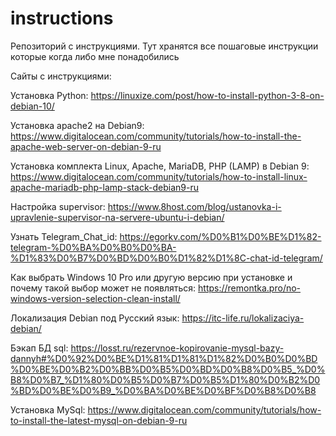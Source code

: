 # instructions
Репозиторий c инструкциями.
Тут хранятся все пошаговые инструкции которые когда либо мне понадобились

Сайты с инструкциями:

Установка Python: https://linuxize.com/post/how-to-install-python-3-8-on-debian-10/

Установка apache2 на Debian9: https://www.digitalocean.com/community/tutorials/how-to-install-the-apache-web-server-on-debian-9-ru

Установка комплекта Linux, Apache, MariaDB, PHP (LAMP) в Debian 9: https://www.digitalocean.com/community/tutorials/how-to-install-linux-apache-mariadb-php-lamp-stack-debian9-ru

Настройка supervisor: https://www.8host.com/blog/ustanovka-i-upravlenie-supervisor-na-servere-ubuntu-i-debian/

Узнать Telegram_Chat_id: https://egorkv.com/%D0%B1%D0%BE%D1%82-telegram-%D0%BA%D0%B0%D0%BA-%D1%83%D0%B7%D0%BD%D0%B0%D1%82%D1%8C-chat-id-telegram/

Как выбрать Windows 10 Pro или другую версию при установке и почему такой выбор может не появляться: https://remontka.pro/no-windows-version-selection-clean-install/

Локализация Debian под Русский язык: https://itc-life.ru/lokalizaciya-debian/

Бэкап БД sql: https://losst.ru/rezervnoe-kopirovanie-mysql-bazy-dannyh#%D0%92%D0%BE%D1%81%D1%81%D1%82%D0%B0%D0%BD%D0%BE%D0%B2%D0%BB%D0%B5%D0%BD%D0%B8%D0%B5_%D0%B8%D0%B7_%D1%80%D0%B5%D0%B7%D0%B5%D1%80%D0%B2%D0%BD%D0%BE%D0%B9_%D0%BA%D0%BE%D0%BF%D0%B8%D0%B8

Установка MySql: https://www.digitalocean.com/community/tutorials/how-to-install-the-latest-mysql-on-debian-9-ru

